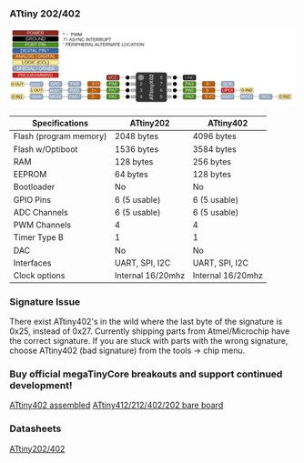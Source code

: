 ### ATtiny 202/402
![x02 Pin Mapping](ATtiny_x02.gif "Arduino Pin Mapping for ATtiny x02")

 Specifications |  ATtiny202|  ATtiny402   
------------ | ------------- | -------------
Flash (program memory)   | 2048 bytes | 4096 bytes
Flash w/Optiboot  | 1536 bytes | 3584 bytes
RAM  | 128 bytes | 256 bytes  
EEPROM | 64 bytes | 128 bytes 
Bootloader | No | No 
GPIO Pins | 6 (5 usable) | 6 (5 usable)
ADC Channels | 6 (5 usable) | 6 (5 usable)
PWM Channels | 4 | 4 
Timer Type B | 1 | 1 
DAC | No | No 
Interfaces | UART, SPI, I2C | UART, SPI, I2C
Clock options | Internal 16/20mhz | Internal 16/20mhz

### Signature Issue
There exist ATtiny402's in the wild where the last byte of the signature is 0x25, instead of 0x27. Currently shipping parts from Atmel/Microchip have the correct signature. If you are stuck with parts with the wrong signature, choose ATtiny402 (bad signature) from the tools -> chip menu. 


### Buy official megaTinyCore breakouts and support continued development!
[ATtiny402 assembled](https://www.tindie.com/products/17685/)
[ATtiny412/212/402/202 bare board](https://www.tindie.com/products/17749/)

### Datasheets
[ATtiny202/402](http://ww1.microchip.com/downloads/en/DeviceDoc/ATtiny202-402-DataSheet-DS40001969B.pdf)
